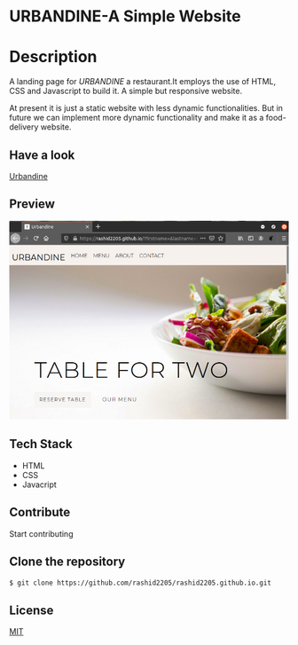 
# URBANDINE-A Simple Website

# Description

A landing page for *URBANDINE* a restaurant.It employs the use of HTML, CSS and Javascript to build it. A simple but responsive website.

At present it is just a static website with less dynamic functionalities.
But in future we can implement more dynamic functionality and make it as a food-delivery website.

## Have a look

[Urbandine](https://rashid2205.github.io/)



## Preview

![picture](images/Preview.jpeg)
 
## Tech Stack

* HTML
* CSS
* Javacript

## Contribute

Start contributing

## Clone the repository

``` ​
$ git clone https://github.com/rashid2205/rashid2205.github.io.git
```

## License
[MIT](https://choosealicense.com/licenses/mit/)
